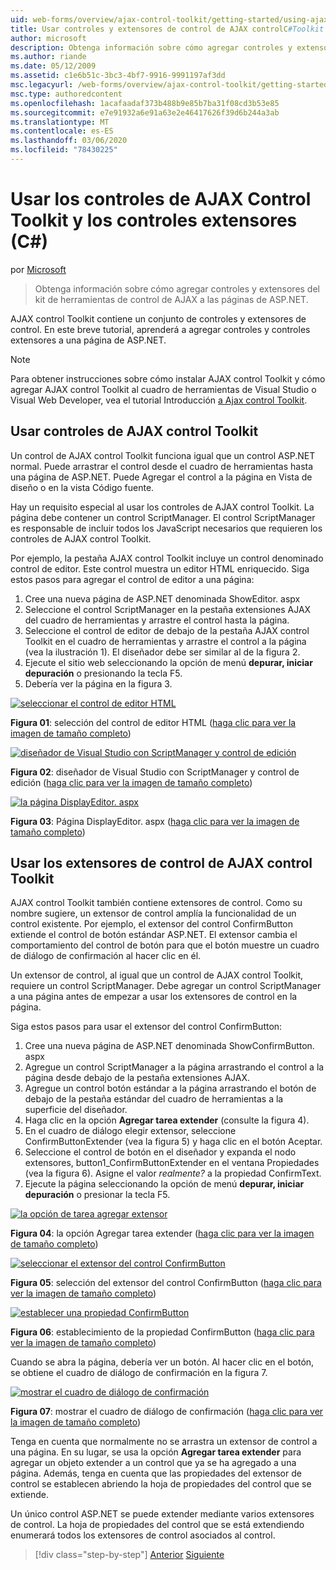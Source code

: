 ```yaml
---
uid: web-forms/overview/ajax-control-toolkit/getting-started/using-ajax-control-toolkit-controls-and-control-extenders-cs
title: Usar controles y extensores de control de AJAX controlC#Toolkit () | Microsoft Docs
author: microsoft
description: Obtenga información sobre cómo agregar controles y extensores del kit de herramientas de control de AJAX a las páginas de ASP.NET.
ms.author: riande
ms.date: 05/12/2009
ms.assetid: c1e6b51c-3bc3-4bf7-9916-9991197af3dd
msc.legacyurl: /web-forms/overview/ajax-control-toolkit/getting-started/using-ajax-control-toolkit-controls-and-control-extenders-cs
msc.type: authoredcontent
ms.openlocfilehash: 1acafaadaf373b488b9e85b7ba31f08cd3b53e85
ms.sourcegitcommit: e7e91932a6e91a63e2e46417626f39d6b244a3ab
ms.translationtype: MT
ms.contentlocale: es-ES
ms.lasthandoff: 03/06/2020
ms.locfileid: "78430225"
---
```

# <a name="using-ajax-control-toolkit-controls-and-control-extenders-c"></a>Usar los controles de AJAX Control Toolkit y los controles extensores (C#)

por [Microsoft](https://github.com/microsoft)

> Obtenga información sobre cómo agregar controles y extensores del kit de herramientas de control de AJAX a las páginas de ASP.NET.

AJAX control Toolkit contiene un conjunto de controles y extensores de control. En este breve tutorial, aprenderá a agregar controles y controles extensores a una página de ASP.NET.

> [!NOTE] 
> 
> Para obtener instrucciones sobre cómo instalar AJAX control Toolkit y cómo agregar AJAX control Toolkit al cuadro de herramientas de Visual Studio o Visual Web Developer, vea el tutorial Introducción [a Ajax control Toolkit](get-started-with-the-ajax-control-toolkit-cs.md).

## <a name="using-ajax-control-toolkit-controls"></a>Usar controles de AJAX control Toolkit

Un control de AJAX control Toolkit funciona igual que un control ASP.NET normal. Puede arrastrar el control desde el cuadro de herramientas hasta una página de ASP.NET. Puede Agregar el control a la página en Vista de diseño o en la vista Código fuente.

Hay un requisito especial al usar los controles de AJAX control Toolkit. La página debe contener un control ScriptManager. El control ScriptManager es responsable de incluir todos los JavaScript necesarios que requieren los controles de AJAX control Toolkit.

Por ejemplo, la pestaña AJAX control Toolkit incluye un control denominado control de editor. Este control muestra un editor HTML enriquecido. Siga estos pasos para agregar el control de editor a una página:

1. Cree una nueva página de ASP.NET denominada ShowEditor. aspx
2. Seleccione el control ScriptManager en la pestaña extensiones AJAX del cuadro de herramientas y arrastre el control hasta la página.
3. Seleccione el control de editor de debajo de la pestaña AJAX control Toolkit en el cuadro de herramientas y arrastre el control a la página (vea la ilustración 1). El diseñador debe ser similar al de la figura 2.
4. Ejecute el sitio web seleccionando la opción de menú **depurar, iniciar depuración** o presionando la tecla F5.
5. Debería ver la página en la figura 3.

[![seleccionar el control de editor HTML](using-ajax-control-toolkit-controls-and-control-extenders-cs/_static/image1.jpg)](using-ajax-control-toolkit-controls-and-control-extenders-cs/_static/image1.png)

**Figura 01**: selección del control de editor HTML ([haga clic para ver la imagen de tamaño completo](using-ajax-control-toolkit-controls-and-control-extenders-cs/_static/image2.png))

[![diseñador de Visual Studio con ScriptManager y control de edición](using-ajax-control-toolkit-controls-and-control-extenders-cs/_static/image2.jpg)](using-ajax-control-toolkit-controls-and-control-extenders-cs/_static/image3.png)

**Figura 02**: diseñador de Visual Studio con ScriptManager y control de edición ([haga clic para ver la imagen de tamaño completo](using-ajax-control-toolkit-controls-and-control-extenders-cs/_static/image4.png))

[![la página DisplayEditor. aspx](using-ajax-control-toolkit-controls-and-control-extenders-cs/_static/image3.jpg)](using-ajax-control-toolkit-controls-and-control-extenders-cs/_static/image5.png)

**Figura 03**: Página DisplayEditor. aspx ([haga clic para ver la imagen de tamaño completo](using-ajax-control-toolkit-controls-and-control-extenders-cs/_static/image6.png))

## <a name="using-ajax-control-toolkit-control-extenders"></a>Usar los extensores de control de AJAX control Toolkit

AJAX control Toolkit también contiene extensores de control. Como su nombre sugiere, un extensor de control amplía la funcionalidad de un control existente. Por ejemplo, el extensor del control ConfirmButton extiende el control de botón estándar ASP.NET. El extensor cambia el comportamiento del control de botón para que el botón muestre un cuadro de diálogo de confirmación al hacer clic en él.

Un extensor de control, al igual que un control de AJAX control Toolkit, requiere un control ScriptManager. Debe agregar un control ScriptManager a una página antes de empezar a usar los extensores de control en la página.

Siga estos pasos para usar el extensor del control ConfirmButton:

1. Cree una nueva página de ASP.NET denominada ShowConfirmButton. aspx
2. Agregue un control ScriptManager a la página arrastrando el control a la página desde debajo de la pestaña extensiones AJAX.
3. Agregue un control botón estándar a la página arrastrando el botón de debajo de la pestaña estándar del cuadro de herramientas a la superficie del diseñador.
4. Haga clic en la opción **Agregar tarea extender** (consulte la figura 4).
5. En el cuadro de diálogo elegir extensor, seleccione ConfirmButtonExtender (vea la figura 5) y haga clic en el botón Aceptar.
6. Seleccione el control de botón en el diseñador y expanda el nodo extensores, button1\_ConfirmButtonExtender en el ventana Propiedades (vea la figura 6). Asigne el valor *realmente?* a la propiedad ConfirmText.
7. Ejecute la página seleccionando la opción de menú **depurar, iniciar depuración** o presionar la tecla F5.

[![la opción de tarea agregar extensor](using-ajax-control-toolkit-controls-and-control-extenders-cs/_static/image4.jpg)](using-ajax-control-toolkit-controls-and-control-extenders-cs/_static/image7.png)

**Figura 04**: la opción Agregar tarea extender ([haga clic para ver la imagen de tamaño completo](using-ajax-control-toolkit-controls-and-control-extenders-cs/_static/image8.png))

[![seleccionar el extensor del control ConfirmButton](using-ajax-control-toolkit-controls-and-control-extenders-cs/_static/image5.jpg)](using-ajax-control-toolkit-controls-and-control-extenders-cs/_static/image9.png)

**Figura 05**: selección del extensor del control ConfirmButton ([haga clic para ver la imagen de tamaño completo](using-ajax-control-toolkit-controls-and-control-extenders-cs/_static/image10.png))

[![establecer una propiedad ConfirmButton](using-ajax-control-toolkit-controls-and-control-extenders-cs/_static/image6.jpg)](using-ajax-control-toolkit-controls-and-control-extenders-cs/_static/image11.png)

**Figura 06**: establecimiento de la propiedad ConfirmButton ([haga clic para ver la imagen de tamaño completo](using-ajax-control-toolkit-controls-and-control-extenders-cs/_static/image12.png))

Cuando se abra la página, debería ver un botón. Al hacer clic en el botón, se obtiene el cuadro de diálogo de confirmación en la figura 7.

[![mostrar el cuadro de diálogo de confirmación](using-ajax-control-toolkit-controls-and-control-extenders-cs/_static/image7.jpg)](using-ajax-control-toolkit-controls-and-control-extenders-cs/_static/image13.png)

**Figura 07**: mostrar el cuadro de diálogo de confirmación ([haga clic para ver la imagen de tamaño completo](using-ajax-control-toolkit-controls-and-control-extenders-cs/_static/image14.png))

Tenga en cuenta que normalmente no se arrastra un extensor de control a una página. En su lugar, se usa la opción **Agregar tarea extender** para agregar un objeto extender a un control que ya se ha agregado a una página. Además, tenga en cuenta que las propiedades del extensor de control se establecen abriendo la hoja de propiedades del control que se extiende.

Un único control ASP.NET se puede extender mediante varios extensores de control. La hoja de propiedades del control que se está extendiendo enumerará todos los extensores de control asociados al control.

> [!div class="step-by-step"]
> [Anterior](get-started-with-the-ajax-control-toolkit-cs.md)
> [Siguiente](creating-a-custom-ajax-control-toolkit-control-extender-cs.md)
